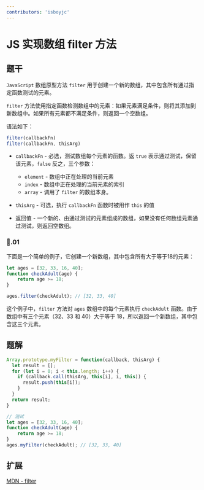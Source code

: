 ```yaml
---
contributors: 'isboyjc'
---
```


# JS 实现数组 filter 方法


## 题干

`JavaScript` 数组原型方法 `filter` 用于创建一个新的数组，其中包含所有通过指定函数测试的元素。

`filter` 方法使用指定函数检测数组中的元素：如果元素满足条件，则将其添加到新数组中。如果所有元素都不满足条件，则返回一个空数组。

语法如下：

```js
filter(callbackFn)
filter(callbackFn, thisArg)
```

- `callbackFn` -   必选，测试数组每个元素的函数。返 `true` 表示通过测试，保留该元素，`false` 反之，三个参数：
  - `element` -    数组中正在处理的当前元素
  - `index` -      数组中正在处理的当前元素的索引
  - `array` -      调用了 `filter` 的数组本身。

- `thisArg` -      可选，执行 `callbackFn` 函数时被用作 `this` 的值

- 返回值 -      一个新的、由通过测试的元素组成的数组，如果没有任何数组元素通过测试，则返回空数组。


### 🌰.01

下面是一个简单的例子，它创建一个新数组，其中包含所有大于等于18的元素：

```js
let ages = [32, 33, 16, 40];
function checkAdult(age) {
    return age >= 18;
}

ages.filter(checkAdult); // [32, 33, 40]
```

这个例子中，`filter` 方法对 `ages` 数组中的每个元素执行 `checkAdult` 函数。由于数组中有三个元素（32、33 和 40）大于等于 18，所以返回一个新数组，其中包含这三个元素。





## 题解

<!-- ::: details 点我查看题解 -->


```js
Array.prototype.myFilter = function(callback, thisArg) {
  let result = [];
  for (let i = 0; i < this.length; i++) {
    if (callback.call(thisArg, this[i], i, this)) {
      result.push(this[i]);
    }
  }
  return result;
}

// 测试
let ages = [32, 33, 16, 40];
function checkAdult(age) {
    return age >= 18;
}
ages.myFilter(checkAdult); // [32, 33, 40]
```

<!-- ::: -->


## 扩展

[MDN - filter](https://developer.mozilla.org/zh-CN/docs/Web/JavaScript/Reference/Global_Objects/Array/filter)